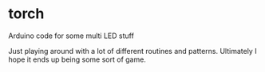 # torch
Arduino code for some multi LED stuff

Just playing around with a lot of different routines and patterns.
Ultimately I hope it ends up being some sort of game.

